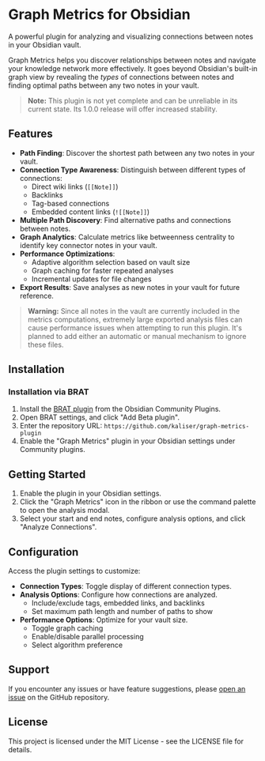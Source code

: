 # Graph Metrics for Obsidian

A powerful plugin for analyzing and visualizing connections between notes in your Obsidian vault.

Graph Metrics helps you discover relationships between notes and navigate your knowledge network more effectively. It goes beyond Obsidian's built-in graph view by revealing the *types* of connections between notes and finding optimal paths between any two notes in your vault.

> **Note:** This plugin is not yet complete and can be unreliable in its current state. Its 1.0.0 release will offer increased stability.

## Features

- **Path Finding**: Discover the shortest path between any two notes in your vault.
- **Connection Type Awareness**: Distinguish between different types of connections:
  - Direct wiki links (`[[Note]]`)
  - Backlinks
  - Tag-based connections
  - Embedded content links (`![[Note]]`)
- **Multiple Path Discovery**: Find alternative paths and connections between notes.
- **Graph Analytics**: Calculate metrics like betweenness centrality to identify key connector notes in your vault.
- **Performance Optimizations**:
  - Adaptive algorithm selection based on vault size
  - Graph caching for faster repeated analyses
  - Incremental updates for file changes
- **Export Results**: Save analyses as new notes in your vault for future reference.
> **Warning:** Since all notes in the vault are currently included in the metrics computations, extremely large exported analysis files can cause performance issues when attempting to run this plugin. It's planned to add either an automatic or manual mechanism to ignore these files.

## Installation

### Installation via BRAT

1. Install the [BRAT plugin](https://github.com/TfTHacker/obsidian42-brat) from the Obsidian Community Plugins.
2. Open BRAT settings, and click "Add Beta plugin".
3. Enter the repository URL: `https://github.com/kaliser/graph-metrics-plugin`
4. Enable the "Graph Metrics" plugin in your Obsidian settings under Community plugins.

## Getting Started

1. Enable the plugin in your Obsidian settings.
2. Click the "Graph Metrics" icon in the ribbon or use the command palette to open the analysis modal.
3. Select your start and end notes, configure analysis options, and click "Analyze Connections".

## Configuration

Access the plugin settings to customize:

- **Connection Types**: Toggle display of different connection types.
- **Analysis Options**: Configure how connections are analyzed.
  - Include/exclude tags, embedded links, and backlinks
  - Set maximum path length and number of paths to show
- **Performance Options**: Optimize for your vault size.
  - Toggle graph caching
  - Enable/disable parallel processing
  - Select algorithm preference


## Support

If you encounter any issues or have feature suggestions, please [open an issue](https://github.com/kaliser/graph-metrics-plugin/issues) on the GitHub repository.

## License

This project is licensed under the MIT License - see the LICENSE file for details.